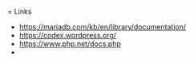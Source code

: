 = Links
- https://mariadb.com/kb/en/library/documentation/
- https://codex.wordpress.org/
- https://www.php.net/docs.php
-
